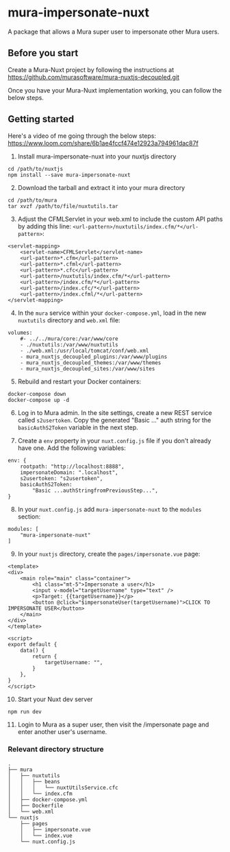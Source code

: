 # mura-impersonate-nuxt
A package that allows a Mura super user to impersonate other Mura users.


## Before you start
Create a Mura-Nuxt project by following the instructions at https://github.com/murasoftware/mura-nuxtjs-decoupled.git

Once you have your Mura-Nuxt implementation working, you can follow the below steps.

## Getting started
Here's a video of me going through the below steps: https://www.loom.com/share/6b1ae4fccf474e12923a794961dac87f

1. Install mura-impersonate-nuxt into your nuxtjs directory
```
cd /path/to/nuxtjs
npm install --save mura-impersonate-nuxt
```

2. Download the tarball and extract it into your mura directory
```
cd /path/to/mura
tar xvzf /path/to/file/nuxtutils.tar
```

3. Adjust the CFMLServlet in your web.xml to include the custom API paths by adding this line: `<url-pattern>/nuxtutils/index.cfm/*</url-pattern>`:

```
<servlet-mapping>
	<servlet-name>CFMLServlet</servlet-name>
	<url-pattern>*.cfm</url-pattern>
	<url-pattern>*.cfml</url-pattern>
	<url-pattern>*.cfc</url-pattern>
	<url-pattern>/nuxtutils/index.cfm/*</url-pattern>
	<url-pattern>/index.cfm/*</url-pattern>
	<url-pattern>/index.cfc/*</url-pattern>
	<url-pattern>/index.cfml/*</url-pattern>
</servlet-mapping>
```

4. In the `mura` service within your `docker-compose.yml`, load in the new `nuxtutils` directory and `web.xml` file:
```
volumes:
	#- ../../mura/core:/var/www/core
	- ./nuxtutils:/var/www/nuxtutils
	- ./web.xml:/usr/local/tomcat/conf/web.xml
	- mura_nuxtjs_decoupled_plugins:/var/www/plugins
	- mura_nuxtjs_decoupled_themes:/var/www/themes
	- mura_nuxtjs_decoupled_sites:/var/www/sites
```

5. Rebuild and restart your Docker containers:
```
docker-compose down
docker-compose up -d
```

6. Log in to Mura admin. In the site settings, create a new REST service called `s2usertoken`. Copy the generated "Basic ..." auth string for the `basicAuthS2Token` variable in the next step.

7. Create a `env` property in your `nuxt.config.js` file if you don't already have one. Add the following variables:
```
env: {
	rootpath: "http://localhost:8888",
	impersonateDomain: ".localhost",
	s2usertoken: "s2usertoken",
	basicAuthS2Token:
		"Basic ...authStringfromPreviousStep...",
}
```

8. In your `nuxt.config.js` add `mura-impersonate-nuxt` to the `modules` section:
```
modules: [
	"mura-impersonate-nuxt"
]
```

9. In your `nuxtjs` directory, create the `pages/impersonate.vue` page:
``` 
<template>
<div>
	<main role="main" class="container">
		<h1 class="mt-5">Impersonate a user</h1>
		<input v-model="targetUsername" type="text" />
		<p>Target: {{targetUsername}}</p>
		<button @click="$impersonateUser(targetUsername)">CLICK TO IMPERSONATE USER</button>
	</main>
</div>
</template>

<script>
export default {
	data() {
		return {
			targetUsername: "",
		}
	},
}
</script>

```

10. Start your Nuxt dev server
```
npm run dev
```

11. Login to Mura as a super user, then visit the /impersonate page and enter another user's username.

### Relevant directory structure
```
.
├── mura
│   ├── nuxtutils
│   │   ├── beans
│   │   │   └── nuxtUtilsService.cfc
│   │   └── index.cfm
│   ├── docker-compose.yml
│   ├── Dockerfile
│   └── web.xml
└── nuxtjs
    ├── pages
    │   ├── impersonate.vue
    │   └── index.vue
    └── nuxt.config.js
```